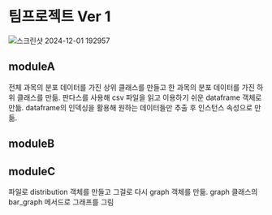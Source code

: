 # 팀프로젝트 Ver 1

![스크린샷 2024-12-01 192957](https://github.com/user-attachments/assets/a2a7adef-f94d-45f6-b737-a1284aa0b772)

## moduleA
전체 과목의 분포 데이터를 가진 상위 클래스를 만들고 한 과목의 분포 데이터를 가진 하위 클래스를 만듦.
판다스를 사용해 csv 파일을 읽고 이용하기 쉬운 dataframe 객체로 만듦.
dataframe의 인덱싱을 활용해 원하는 데이터들만 추출 후 인스턴스 속성으로 만듦.

## moduleB

## moduleC
파일로 distribution 객체를 만들고 그걸로 다시 graph 객체를 만듦.
graph 클래스의 bar_graph 메서드로 그래프를 그림

